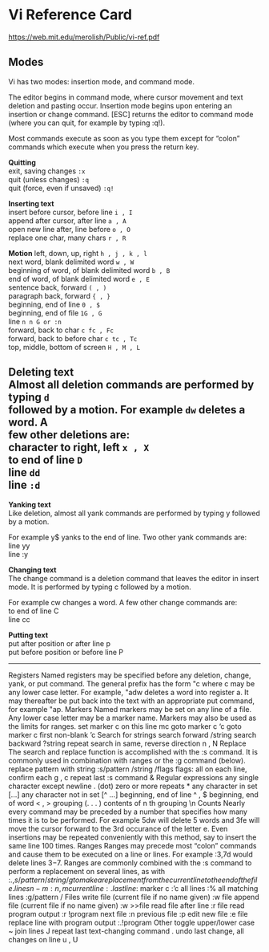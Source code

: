 # Vi Reference Card

https://web.mit.edu/merolish/Public/vi-ref.pdf

## Modes
Vi has two modes: insertion mode, and command mode.  

The editor begins in command mode, where cursor movement and text deletion and pasting occur. Insertion mode begins upon entering an insertion or change command.
[ESC] returns the editor to command mode (where you can
quit, for example by typing :q!).  

Most commands execute
as soon as you type them except for “colon” commands
which execute when you press the return key.

**Quitting**  
exit, saving changes ```:x ```  
quit (unless changes) ```:q```  
quit (force, even if unsaved) ```:q!```  

**Inserting text**  
insert before cursor, before line ```i , I```  
append after cursor, after line ```a , A```  
open new line after, line before ```o , O```  
replace one char, many chars ```r , R```  

**Motion**
left, down, up, right ```h , j , k , l```  
next word, blank delimited word ```w , W```  
beginning of word, of blank delimited word ```b , B```  
end of word, of blank delimited word ```e , E```  
sentence back, forward ```( , )```  
paragraph back, forward ```{ , }```  
beginning, end of line ```0 , $```  
beginning, end of file ```1G , G```  
line ```n n G or :n```  
forward, back to char ```c fc , Fc```  
forward, back to before char ```c tc , Tc```  
top, middle, bottom of screen ```H , M , L```  

**Deleting text**  
Almost all deletion commands are performed by typing ```d```  
followed by a motion. For example ```dw``` deletes a word. A  
few other deletions are:  
character to right, left ```x , X```  
to end of line ```D```  
line ```dd```  
line ```:d``` 
--------
**Yanking text**  
Like deletion, almost all yank commands are performed by
typing y followed by a motion.  

For example y$ yanks to
the end of line. Two other yank commands are:  
line yy  
line :y  

**Changing text**  
The change command is a deletion command that leaves
the editor in insert mode. It is performed by typing c followed by a motion.   

For example cw changes a word. A few
other change commands are:  
to end of line C  
line cc  

**Putting text**  
put after position or after line p  
put before position or before line P  


--------

Registers
Named registers may be specified before any deletion,
change, yank, or put command. The general prefix has
the form "c where c may be any lower case letter. For
example, "adw deletes a word into register a. It may thereafter be put back into the text with an appropriate put
command, for example "ap.
Markers
Named markers may be set on any line of a file. Any lower
case letter may be a marker name. Markers may also be
used as the limits for ranges.
set marker c on this line mc
goto marker c ‘c
goto marker c first non-blank ’c
Search for strings
search forward /string
search backward ?string
repeat search in same, reverse direction n , N
Replace
The search and replace function is accomplished with the
:s command. It is commonly used in combination with
ranges or the :g command (below).
replace pattern with string :s/pattern /string /flags
flags: all on each line, confirm each g , c
repeat last :s command &
Regular expressions
any single character except newline . (dot)
zero or more repeats *
any character in set [...]
any character not in set [^ ...]
beginning, end of line ^ , $
beginning, end of word \< , \>
grouping \(. . . \)
contents of n th grouping \n
Counts
Nearly every command may be preceded by a number that
specifies how many times it is to be performed. For example 5dw will delete 5 words and 3fe will move the cursor
forward to the 3rd occurance of the letter e. Even insertions may be repeated conveniently with this method, say
to insert the same line 100 times.
Ranges
Ranges may precede most “colon” commands and cause
them to be executed on a line or lines. For example :3,7d
would delete lines 3−7. Ranges are commonly combined
with the :s command to perform a replacement on several
lines, as with :.,$s/pattern/string/g to make a replacement from the current line to the end of the file.
lines n-m :n ,m
current line :.
last line :$
marker c :’c
all lines :%
all matching lines :g/pattern /
Files
write file (current file if no name given) :w file
append file (current file if no name given) :w >>file
read file after line :r file
read program output :r !program
next file :n
previous file :p
edit new file :e file
replace line with program output :.!program
Other
toggle upper/lower case ~
join lines J
repeat last text-changing command .
undo last change, all changes on line u , U